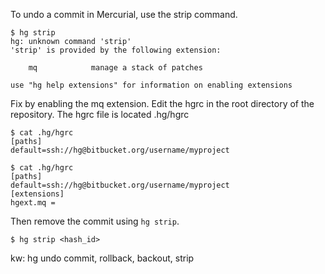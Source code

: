 To undo a commit in Mercurial, use the strip command.
```
$ hg strip
hg: unknown command 'strip'
'strip' is provided by the following extension:

    mq            manage a stack of patches

use "hg help extensions" for information on enabling extensions
```
Fix by enabling the mq extension. Edit the hgrc in the root directory of the repository. The hgrc file is located .hg/hgrc
```
$ cat .hg/hgrc
[paths]
default=ssh://hg@bitbucket.org/username/myproject

$ cat .hg/hgrc
[paths]
default=ssh://hg@bitbucket.org/username/myproject
[extensions]
hgext.mq =
```
Then remove the commit using `hg strip`.
```
$ hg strip <hash_id>
```
kw: hg undo commit, rollback, backout, strip